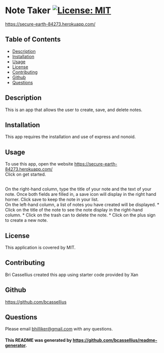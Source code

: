 
# Note Taker [![License: MIT](https://img.shields.io/badge/License-MIT-yellow.svg)](https://opensource.org/licenses/MIT)

https://secure-earth-84273.herokuapp.com/

## Table of Contents
* [Description](#description)
* [Installation](#installation)
* [Usage](#usage)
* [License](#license)
* [Contributing](#contributing)
* [Github](#github)
* [Questions](#questions)

<a name='description'></a>
## Description
This is an app that allows the user to create, save, and delete notes.

<a name='installation'></a>
## Installation
This app requires the installation and use of express and nonoid.

<a name='usage'></a>
## Usage
To use this app, open the website https://secure-earth-84273.herokuapp.com/ <br>
Click on get started.

<br>
On the right-hand column, type the title of your note and the text of your note. Once both fields are filled in, a save icon will display in the right hand horner.  Click save to keep the note in your list.

<br>
On the left-hand column, a list of notes you have created will be displayed. 
* Click on the title of the note to see the note display in the right-hand column. 
* Click on the trash can to delete the note.
* Click on the plus sign to create a new note.

<a name='license'></a>
## License
This application is covered by MIT.

<a name='contributing'></a>
## Contributing
Bri Cassellius created this app using starter code provided by Xan

<a name='github'></a>
## Github
https://github.com/bcassellius


<a name='questions'></a>
## Questions
Please email bhilliker@gmail.com with any questions. 

#### This README was generated by https://github.com/bcassellius/readme-generator.
  
